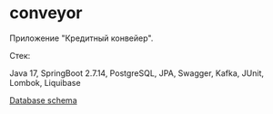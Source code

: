 # conveyor


Приложение "Кредитный конвейер". 

Стек:

Java 17, SpringBoot 2.7.14, PostgreSQL, JPA, Swagger, Kafka, JUnit, Lombok, Liquibase

[Database schema](https://disk.yandex.ru/i/b1QguMCfLKP59w)